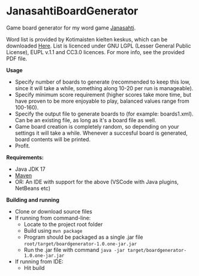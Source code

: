 # JanasahtiBoardGenerator
Game board generator for my word game [Janasahti](https://github.com/Polystyreeni/Janasahti).

Word list is provided by Kotimaisten kielten keskus, which can be downloaded [Here](https://kaino.kotus.fi/sanat/nykysuomi/). 
List is licenced under GNU LGPL (Lesser General Public License), EUPL v.1.1 and CC3.0 licences. For more info, see the provided PDF file.

**Usage**
- Specify number of boards to generate (recommended to keep this low, since it will take a while, something along 10-20 per run is manageable).
- Specify minimum score requirement (higher scores take more time, but have proven to be more enjoyable to play, balanced values range from 100-160).
- Specify the output file to generate boards to (for example: boards1.xml). Can be an existing file, as long as it's a board file as well.
- Game board creation is completely random, so depending on your settings it will take a while. Whenever a succesful board is generated, board contents will be printed.
- Profit.

**Requirements:**
- Java JDK 17
- [Maven](https://maven.apache.org/)
- OR: An IDE with support for the above (VSCode with Java plugins, NetBeans etc)

**Building and running**
- Clone or download source files
- If running from command-line:
  * Locate to the project root folder
  * Build using `mvn package`
  * Program should be packaged as a single .jar file `root/target/boardgenerator-1.0.one-jar.jar`
  * Run the .jar file with command `java -jar target/boardgenerator-1.0.one-jar.jar`
- If running from IDE:
  * Hit build
